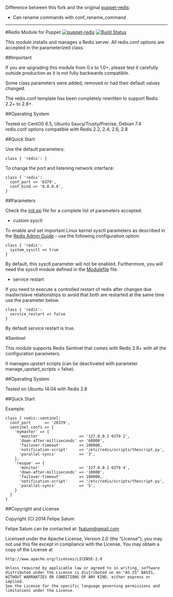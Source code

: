 Difference between this fork and the original [puppet-redis](https://github.com/fsalum/puppet-redis):

- Can rename commands with conf_rename_command

---

#Redis Module for Puppet
[![puppet-redis](https://img.shields.io/puppetforge/v/fsalum/redis.svg)](https://forge.puppetlabs.com/fsalum/redis) [![Build Status](https://travis-ci.org/fsalum/puppet-redis.svg?branch=master)](https://travis-ci.org/fsalum/puppet-redis)

This module installs and manages a Redis server. All redis.conf options are
accepted in the parameterized class.

##Important

If you are upgrading this module from 0.x to 1.0+, please test it carefully 
outside production as it is not fully backwards compatible.

Some class parameters were added, removed or had their default values changed.

The redis.conf template has been completely rewritten to support Redis 2.2+ to 2.8+.

##Operating System

Tested on CentOS 6.5, Ubuntu Saucy/Trusty/Precise, Debian 7.4  
redis.conf options compatible with Redis 2.2, 2.4, 2.6, 2.8  

##Quick Start

Use the default parameters:

    class { 'redis': }

To change the port and listening network interface:

    class { 'redis':
      conf_port => '6379',
      conf_bind => '0.0.0.0',
    }

##Parameters

Check the [init.pp](https://github.com/fsalum/puppet-redis/blob/master/manifests/init.pp) file for a complete list of parameters accepted.

* custom sysctl

To enable and set important Linux kernel sysctl parameters as described in the [Redis Admin Guide](http://redis.io/topics/admin) - use the following configuration option:

    class { 'redis':
      system_sysctl => true
    }

By default, this sysctl parameter will not be enabled. Furthermore, you will need the sysctl module defined in the [Modulefile](https://github.com/fsalum/puppet-redis/blob/master/Modulefile) file.

* service restart

If you need to execute a controlled restart of redis after changes due master/slave relationships to avoid that both are restarted at the same time use the parameter below.

    class { 'redis':
      service_restart => false
    }

By default service restart is true.

#Sentinel

This module supports Redis Sentinel that comes with Redis 2.8+ with all the configuration parameters.

It manages upstart scripts (can be deactivated with parameter manage_upstart_scripts = false).

##Operating System

Tested on Ubuntu 14.04 with Redis 2.8

##Quick Start

Example:

    class { redis::sentinel:
      conf_port      => '26379',
      sentinel_confs => {
        'mymaster' => {
          'monitor'                 => '127.0.0.1 6379 2',
          'down-after-milliseconds' => '60000',
          'failover-timeout'        => 180000,
          'notification-script'     => '/etc/redis/scripts/thescript.py',
          'parallel-syncs'          => '3',
        },
        'resque' => {
          'monitor'                 => '127.0.0.1 6379 4',
          'down-after-milliseconds' => '10000',
          'failover-timeout'        => 180000,
          'notification-script'     => '/etc/redis/scripts/thescript.py',
          'parallel-syncs'          => '5',
        }
      }
    }

##Copyright and License

Copyright (C) 2014 Felipe Salum

Felipe Salum can be contacted at: fsalum@gmail.com

Licensed under the Apache License, Version 2.0 (the "License");
you may not use this file except in compliance with the License.
You may obtain a copy of the License at

    http://www.apache.org/licenses/LICENSE-2.0

    Unless required by applicable law or agreed to in writing, software
    distributed under the License is distributed on an "AS IS" BASIS,
    WITHOUT WARRANTIES OR CONDITIONS OF ANY KIND, either express or implied.
    See the License for the specific language governing permissions and
    limitations under the License.
